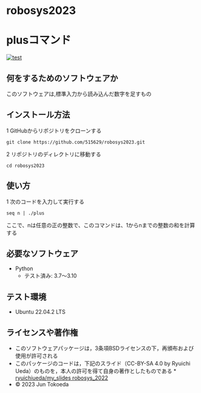 # robosys2023
# plusコマンド
[![test](https://github.com/515629/robosys2023/actions/workflows/test.yml/badge.svg)](https://github.com/515629/robosys2023/actions/workflows/test.yml)

## 何をするためのソフトウェアか
このソフトウェアは,標準入力から読み込んだ数字を足すもの

## インストール方法
1 GitHubからリポジトリをクローンする
```
git clone https://github.com/515629/robosys2023.git
```
2 リポジトリのディレクトリに移動する
```
cd robosys2023
```
## 使い方
1 次のコードを入力して実行する
```
seq n | ./plus
```
ここで、nは任意の正の整数で、このコマンドは、1からnまでの整数の和を計算する
## 必要なソフトウェア
* Python
  * テスト済み: 3.7〜3.10

## テスト環境
* Ubuntu 22.04.2 LTS

## ライセンスや著作権
* このソフトウェアパッケージは，3条項BSDライセンスの下，再頒布および使用が許可される
* このパッケージのコードは，下記のスライド（CC-BY-SA 4.0 by Ryuichi Ueda）のものを，本人の許可を得て自身の著作としたものである
      * [ryuichiueda/my_slides robosys_2022](https://github.com/ryuichiueda/my_slides/tree/master/robosys_2022)
* © 2023 Jun Tokoeda
